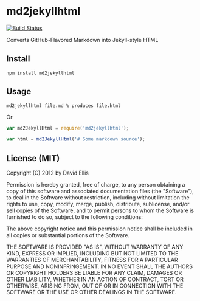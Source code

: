 # md2jekyllhtml

[![Build Status](https://secure.travis-ci.org/dfellis/md2jekyllhtml.png?branch=master)](http://travis-ci.org/dfellis/md2jekyllhtml)

Converts GitHub-Flavored Markdown into Jekyll-style HTML

## Install

    npm install md2jekyllhtml

## Usage

```bash
md2jekyllhtml file.md % produces file.html
```

Or

```js
var md2JekyllHtml = require('md2jekyllhtml');

var html = md2JekyllHtml('# Some markdown source');
```

## License (MIT)

Copyright (C) 2012 by David Ellis

Permission is hereby granted, free of charge, to any person obtaining a copy
of this software and associated documentation files (the "Software"), to deal
in the Software without restriction, including without limitation the rights
to use, copy, modify, merge, publish, distribute, sublicense, and/or sell
copies of the Software, and to permit persons to whom the Software is
furnished to do so, subject to the following conditions:

The above copyright notice and this permission notice shall be included in
all copies or substantial portions of the Software.

THE SOFTWARE IS PROVIDED "AS IS", WITHOUT WARRANTY OF ANY KIND, EXPRESS OR
IMPLIED, INCLUDING BUT NOT LIMITED TO THE WARRANTIES OF MERCHANTABILITY,
FITNESS FOR A PARTICULAR PURPOSE AND NONINFRINGEMENT. IN NO EVENT SHALL THE
AUTHORS OR COPYRIGHT HOLDERS BE LIABLE FOR ANY CLAIM, DAMAGES OR OTHER
LIABILITY, WHETHER IN AN ACTION OF CONTRACT, TORT OR OTHERWISE, ARISING FROM,
OUT OF OR IN CONNECTION WITH THE SOFTWARE OR THE USE OR OTHER DEALINGS IN
THE SOFTWARE.
